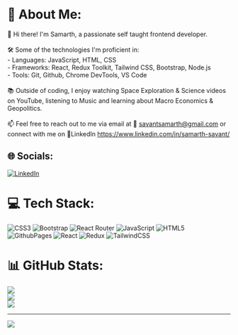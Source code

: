 # 💫 About Me:
👋 Hi there! I'm Samarth, a passionate self taught frontend developer.<br><br>🛠️ Some of the technologies I'm proficient in:<br>- Languages: JavaScript, HTML, CSS<br>- Frameworks: React, Redux Toolkit, Tailwind CSS, Bootstrap, Node.js<br>- Tools: Git, Github, Chrome DevTools, VS Code<br><br>📚 Outside of coding, I enjoy watching Space Exploration & Science videos on YouTube, listening to Music and learning about Macro Economics & Geopolitics.<br><br>📫 Feel free to reach out to me via email at 📧 savantsamarth@gmail.com or connect with me on 🔗LinkedIn https://www.linkedin.com/in/samarth-savant/ 


## 🌐 Socials:
[![LinkedIn](https://img.shields.io/badge/LinkedIn-%230077B5.svg?logo=linkedin&logoColor=white)](https://linkedin.com/in/https://www.linkedin.com/in/samarth-savant/) 

# 💻 Tech Stack:
![CSS3](https://img.shields.io/badge/css3-%231572B6.svg?style=for-the-badge&logo=css3&logoColor=white) ![Bootstrap](https://img.shields.io/badge/bootstrap-%238511FA.svg?style=for-the-badge&logo=bootstrap&logoColor=white) ![React Router](https://img.shields.io/badge/React_Router-CA4245?style=for-the-badge&logo=react-router&logoColor=white) ![JavaScript](https://img.shields.io/badge/javascript-%23323330.svg?style=for-the-badge&logo=javascript&logoColor=%23F7DF1E) ![HTML5](https://img.shields.io/badge/html5-%23E34F26.svg?style=for-the-badge&logo=html5&logoColor=white) ![GithubPages](https://img.shields.io/badge/github%20pages-121013?style=for-the-badge&logo=github&logoColor=white) ![React](https://img.shields.io/badge/react-%2320232a.svg?style=for-the-badge&logo=react&logoColor=%2361DAFB) ![Redux](https://img.shields.io/badge/redux-%23593d88.svg?style=for-the-badge&logo=redux&logoColor=white) ![TailwindCSS](https://img.shields.io/badge/tailwindcss-%2338B2AC.svg?style=for-the-badge&logo=tailwind-css&logoColor=white)
# 📊 GitHub Stats:
![](https://github-readme-stats.vercel.app/api?username=codersam10&theme=blueberry&hide_border=false&include_all_commits=false&count_private=false)<br/>
![](https://github-readme-streak-stats.herokuapp.com/?user=codersam10&theme=blueberry&hide_border=false)<br/>
![](https://github-readme-stats.vercel.app/api/top-langs/?username=codersam10&theme=blueberry&hide_border=false&include_all_commits=true&count_private=true&layout=compact)

---
[![](https://visitcount.itsvg.in/api?id=codersam10&icon=5&color=0)](https://visitcount.itsvg.in)

